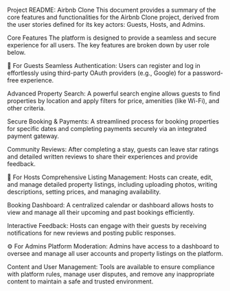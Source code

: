 Project README: Airbnb Clone This document provides a summary of the core features and functionalities for the Airbnb Clone project, derived from the user stories defined for its key actors: Guests, Hosts, and Admins.

Core Features The platform is designed to provide a seamless and secure experience for all users. The key features are broken down by user role below.

🏡 For Guests Seamless Authentication: Users can register and log in effortlessly using third-party OAuth providers (e.g., Google) for a password-free experience.

Advanced Property Search: A powerful search engine allows guests to find properties by location and apply filters for price, amenities (like Wi-Fi), and other criteria.

Secure Booking & Payments: A streamlined process for booking properties for specific dates and completing payments securely via an integrated payment gateway.

Community Reviews: After completing a stay, guests can leave star ratings and detailed written reviews to share their experiences and provide feedback.

🤵 For Hosts Comprehensive Listing Management: Hosts can create, edit, and manage detailed property listings, including uploading photos, writing descriptions, setting prices, and managing availability.

Booking Dashboard: A centralized calendar or dashboard allows hosts to view and manage all their upcoming and past bookings efficiently.

Interactive Feedback: Hosts can engage with their guests by receiving notifications for new reviews and posting public responses.

⚙️ For Admins Platform Moderation: Admins have access to a dashboard to oversee and manage all user accounts and property listings on the platform.

Content and User Management: Tools are available to ensure compliance with platform rules, manage user disputes, and remove any inappropriate content to maintain a safe and trusted environment.
